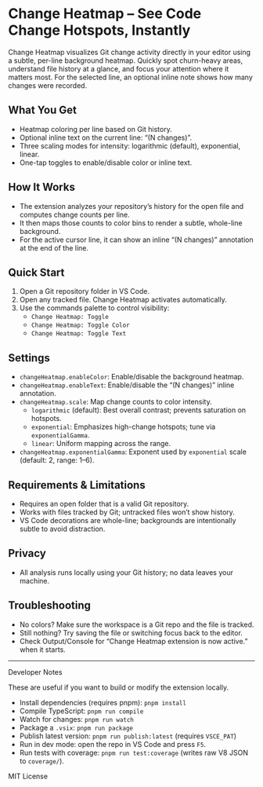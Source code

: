 # Change Heatmap – See Code Change Hotspots, Instantly

Change Heatmap visualizes Git change activity directly in your editor using a subtle, per-line background heatmap. Quickly spot churn-heavy areas, understand file history at a glance, and focus your attention where it matters most. For the selected line, an optional inline note shows how many changes were recorded.

## What You Get

- Heatmap coloring per line based on Git history.
- Optional inline text on the current line: “(N changes)”.
- Three scaling modes for intensity: logarithmic (default), exponential, linear.
- One-tap toggles to enable/disable color or inline text.

## How It Works

- The extension analyzes your repository’s history for the open file and computes change counts per line.
- It then maps those counts to color bins to render a subtle, whole-line background.
- For the active cursor line, it can show an inline “(N changes)” annotation at the end of the line.

## Quick Start

1. Open a Git repository folder in VS Code.
2. Open any tracked file. Change Heatmap activates automatically.
3. Use the commands palette to control visibility:
   - `Change Heatmap: Toggle`
   - `Change Heatmap: Toggle Color`
   - `Change Heatmap: Toggle Text`

## Settings

- `changeHeatmap.enableColor`: Enable/disable the background heatmap.
- `changeHeatmap.enableText`: Enable/disable the “(N changes)” inline annotation.
- `changeHeatmap.scale`: Map change counts to color intensity.
  - `logarithmic` (default): Best overall contrast; prevents saturation on hotspots.
  - `exponential`: Emphasizes high-change hotspots; tune via `exponentialGamma`.
  - `linear`: Uniform mapping across the range.
- `changeHeatmap.exponentialGamma`: Exponent used by `exponential` scale (default: 2, range: 1–6).

## Requirements & Limitations

- Requires an open folder that is a valid Git repository.
- Works with files tracked by Git; untracked files won’t show history.
- VS Code decorations are whole-line; backgrounds are intentionally subtle to avoid distraction.

## Privacy

- All analysis runs locally using your Git history; no data leaves your machine.

## Troubleshooting

- No colors? Make sure the workspace is a Git repo and the file is tracked.
- Still nothing? Try saving the file or switching focus back to the editor.
- Check Output/Console for “Change Heatmap extension is now active.” when it starts.

---

 Developer Notes

These are useful if you want to build or modify the extension locally.

- Install dependencies (requires pnpm): `pnpm install`
- Compile TypeScript: `pnpm run compile`
- Watch for changes: `pnpm run watch`
- Package a `.vsix`: `pnpm run package`
- Publish latest version: `pnpm run publish:latest` (requires `VSCE_PAT`)
- Run in dev mode: open the repo in VS Code and press `F5`.
- Run tests with coverage: `pnpm run test:coverage` (writes raw V8 JSON to `coverage/`).

MIT License
